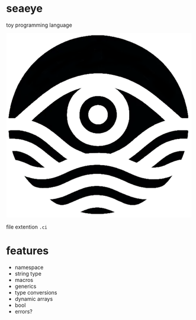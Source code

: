 # seaeye
toy programming language

![logo](images/logo.png)

file extention `.ci`

# features

- namespace
- string type
- macros
- generics
- type conversions
- dynamic arrays
- bool
- errors?



